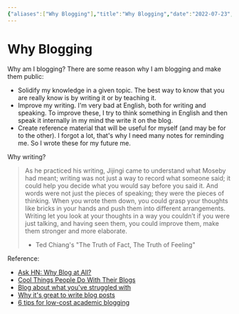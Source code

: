 ```yaml
---
{"aliases":["Why Blogging"],"title":"Why Blogging","date":"2022-07-23","tags":["blogging","writing"],"dg-publish":true,"permalink":"/blogging-reason/","dgPassFrontmatter":true}
---
```



# Why Blogging

Why am I blogging?
There are some reason why I am blogging and make them public:

- Solidify my knowledge in a given topic. The best way to know that you are really know is by writing it or by teaching it.
- Improve my writing. I'm very bad at English, both for writing and speaking. To improve these, I try to think something in English and then speak it internally in my mind the write it on the blog.
- Create reference material that will be useful for myself (and may be for to the other). I forgot a lot, that's why I need many notes for reminding me. So I wrote these for my future me.

Why writing?

> As he practiced his writing, Jijingi came to understand what Moseby had meant; writing was not just a way to record what someone said; it could help you decide what you would say before you said it. And words were not just the pieces of speaking; they were the pieces of thinking. When you wrote them down, you could grasp your thoughts like bricks in your hands and push them into different arrangements. Writing let you look at your thoughts in a way you couldn’t if you were just talking, and having seen them, you could improve them, make them stronger and more elaborate.
> - Ted Chiang's "The Truth of Fact, The Truth of Feeling"

Reference:

- [Ask HN: Why Blog at All?](https://news.ycombinator.com/item?id=30965485)
- [Cool Things People Do With Their Blogs](https://brainbaking.com/post/2022/04/cool-things-people-do-with-their-blogs/)
- [Blog about what you've struggled with](https://jvns.ca/blog/2021/05/24/blog-about-what-you-ve-struggled-with/)
- [Why it's great to write blog posts](https://sanderknape.com/2020/04/why-great-write-blog-posts/)
- [6 tips for low-cost academic blogging](https://matt.might.net/articles/how-to-blog-as-an-academic/)
